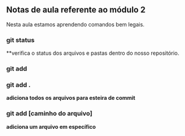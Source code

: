 ## Notas de aula referente ao módulo 2

Nesta aula estamos aprendendo comandos bem legais.

### git status
**verifica o status dos arquivos e pastas dentro do nosso repositório.

### git add

### git add .

**adiciona todos os arquivos para esteira de commit**

### git add [caminho do arquivo]
**adiciona um arquivo em específico**

